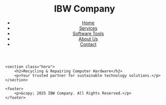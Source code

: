 <!DOCTYPE html>
<html lang="en">
<head>
    <meta charset="UTF-8">
    <meta name="viewport" content="width=device-width, initial-scale=1.0">
    <title>IBW Company - Home</title>
    <link rel="stylesheet" href="styles.css">
</head>
<body>
    <header>
        <h1>IBW Company</h1>
        <nav>
            <ul>
                <li><a href="index.html">Home</a></li>
                <li><a href="services.html">Services</a></li>
                <li><a href="software-tools.html">Software Tools</a></li>
                <li><a href="about.html">About Us</a></li>
                <li><a href="contact.html">Contact</a></li>
            </ul>
        </nav>
    </header>
    
    <section class="hero">
        <h2>Recycling & Repairing Computer Hardware</h2>
        <p>Your trusted partner for sustainable technology solutions.</p>
    </section>
    
    <footer>
        <p>&copy; 2025 IBW Company. All Rights Reserved.</p>
    </footer>
</body>
</html>

